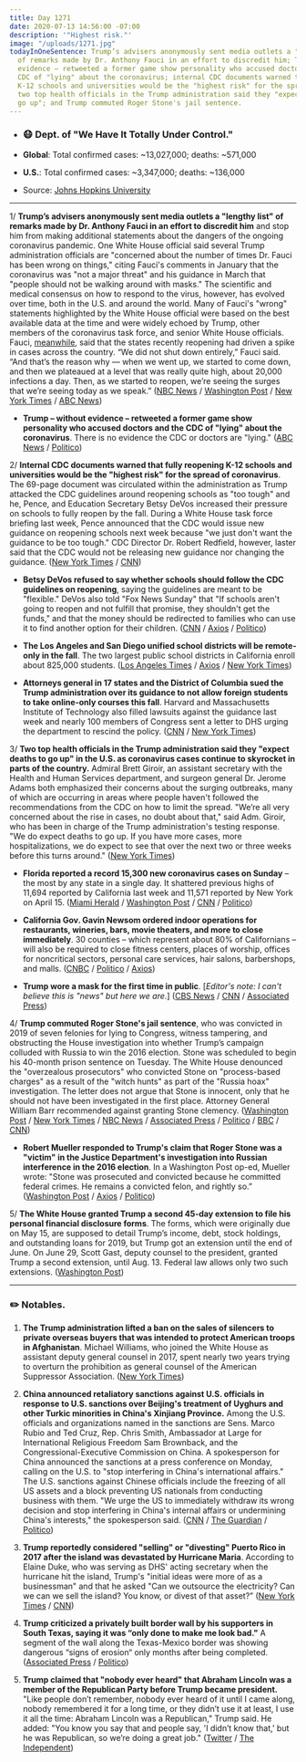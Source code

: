 ```yaml
---
title: Day 1271
date: 2020-07-13 14:56:00 -07:00
description: '"Highest risk."'
image: "/uploads/1271.jpg"
todayInOneSentence: Trump’s advisers anonymously sent media outlets a "lengthy list"
  of remarks made by Dr. Anthony Fauci in an effort to discredit him; Trump – without
  evidence – retweeted a former game show personality who accused doctors and the
  CDC of "lying" about the coronavirus; internal CDC documents warned that fully reopening
  K-12 schools and universities would be the "highest risk" for the spread of coronavirus;
  two top health officials in the Trump administration said they "expect deaths to
  go up"; and Trump commuted Roger Stone's jail sentence.
---
```


* ### 😷 Dept. of "We Have It Totally Under Control."

* **Global**: Total confirmed cases: \~13,027,000; deaths: \~571,000

* **U.S.**: Total confirmed cases: \~3,347,000; deaths: \~136,000

* Source: [Johns Hopkins University](https://coronavirus.jhu.edu/map.html)

---

1/ **Trump’s advisers anonymously sent media outlets a "lengthy list" of remarks made by Dr. Anthony Fauci in an effort to discredit him** and stop him from making additional statements about the dangers of the ongoing coronavirus pandemic. One White House official said several Trump administration officials are "concerned about the number of times Dr. Fauci has been wrong on things," citing Fauci's comments in January that the coronavirus was "not a major threat" and his guidance in March that "people should not be walking around with masks." The scientific and medical consensus on how to respond to the virus, however, has evolved over time, both in the U.S. and around the world. Many of Fauci's "wrong" statements highlighted by the White House official were based on the best available data at the time and were widely echoed by Trump, other members of the coronavirus task force, and senior White House officials. Fauci, [meanwhile](https://www.washingtonpost.com/nation/2020/07/13/coronavirus-live-updates-us/), said that the states recently reopening had driven a spike in cases across the country. “We did not shut down entirely,” Fauci said. “And that’s the reason why — when we went up, we started to come down, and then we plateaued at a level that was really quite high, about 20,000 infections a day. Then, as we started to reopen, we’re seeing the surges that we’re seeing today as we speak.” ([NBC News](https://www.nbcnews.com/politics/white-house/white-house-seeks-discredit-fauci-amid-coronavirus-surge-n1233612) / [Washington Post](https://www.washingtonpost.com/politics/2020/07/11/fauci-trump-coronavirus/) / [New York Times](https://www.nytimes.com/2020/07/12/us/politics/fauci-trump-coronavirus.html) / [ABC News](https://abcnews.go.com/US/white-house-seeks-discredit-fauci-memo-leaked-reporters/story?id=71745265))

* **Trump – without evidence – retweeted a former game show personality who accused doctors and the CDC of "lying" about the coronavirus**. There is no evidence the CDC or doctors are "lying." ([ABC News](https://abcnews.go.com/Politics/providing-evidence-trump-tweets-message-attacking-cdc-doctors/story?id=71749066) / [Politico](https://www.politico.com/news/2020/07/13/trump-questions-public-health-experts-twitter-359388))

2/ **Internal CDC documents warned that fully reopening K-12 schools and universities would be the "highest risk" for the spread of coronavirus**. The 69-page document was circulated within the administration as Trump attacked the CDC guidelines around reopening schools as "too tough" and he, Pence, and Education Secretary Betsy DeVos increased their pressure on schools to fully reopen by the fall. During a White House task force briefing last week, Pence announced that the CDC would issue new guidance on reopening schools next week because "we just don't want the guidance to be too tough." CDC Director Dr. Robert Redfield, however, laster said that the CDC would not be releasing new guidance nor changing the guidance. ([New York Times](https://www.nytimes.com/2020/07/10/us/politics/trump-schools-reopening.html) / [CNN](https://www.cnn.com/2020/07/11/politics/cdc-documents-warn-high-risk-schools-reopening/index.html))

* **Betsy DeVos refused to say whether schools should follow the CDC guidelines on reopening**, saying the guidelines are meant to be "flexible." DeVos also told "Fox News Sunday" that "If schools aren't going to reopen and not fulfill that promise, they shouldn't get the funds," and that the money should be redirected to families who can use it to find another option for their children. ([CNN](https://www.cnn.com/2020/07/12/politics/betsy-devos-schools-reopening-coronavirus-cnntv/index.html) / [Axios](https://www.axios.com/besty-devos-schools-reopen-federal-funds-2d6341f2-c490-4e36-b996-58cf23447087.html) / [Politico](https://www.politico.com/news/2020/07/12/betsy-devos-schools-reopen-357840))

* **The Los Angeles and San Diego unified school districts will be remote-only in the fall**. The two largest public school districts in California enroll about 825,000 students. ([Los Angeles Times](https://www.latimes.com/california/story/2020-07-13/l-a-unified-will-not-reopen-campuses-start-of-school-year) / [Axios](https://www.axios.com/los-angeles-san-diego-schools-reopen-9c8db4ef-7c3f-41b3-be3d-88859fc37829.html) / [New York Times](https://www.nytimes.com/2020/07/13/us/lausd-san-diego-school-reopening.html))

* **Attorneys general in 17 states and the District of Columbia sued the Trump administration over its guidance to not allow foreign students to take online-only courses this fall**. Harvard and Massachusetts Institute of Technology also filled lawsuits against the guidance last week and nearly 100 members of Congress sent a letter to DHS urging the department to rescind the policy. ([CNN](https://www.cnn.com/2020/07/13/politics/trump-administration-visa-rules-lawsuit/index.html) / [New York Times](https://www.nytimes.com/2020/07/13/world/coronavirus-updates.html?action=click&module=Top%20Stories&pgtype=Homepage#link-5e50a4d8))

3/ **Two top health officials in the Trump administration said they "expect deaths to go up" in the U.S. as coronavirus cases continue to skyrocket in parts of the country.** Admiral Brett Giroir, an assistant secretary with the Health and Human Services department, and surgeon general Dr. Jerome Adams both emphasized their concerns about the surging outbreaks, many of which are occurring in areas where people haven't followed the recommendations from the CDC on how to limit the spread. "We’re all very concerned about the rise in cases, no doubt about that," said Adm. Giroir, who has been in charge of the Trump administration's testing response. "We do expect deaths to go up. If you have more cases, more hospitalizations, we do expect to see that over the next two or three weeks before this turns around." ([New York Times](https://www.nytimes.com/2020/07/12/health/coronavirus-trump-deaths.html))

* **Florida reported a record 15,300 new coronavirus cases on Sunday** – the most by any state in a single day. It shattered previous highs of 11,694 reported by California last week and 11,571 reported by New York on April 15. ([Miami Herald](https://www.miamiherald.com/news/coronavirus/article244173462.html) / [Washington Post](https://www.washingtonpost.com/nation/2020/07/12/coronavirus-update-us/) / [CNN](https://www.washingtonpost.com/nation/2020/07/12/coronavirus-update-us/) / [Politico](https://www.politico.com/states/florida/story/2020/07/12/florida-reports-15k-new-cases-smashing-national-record-1299981))

* **California Gov. Gavin Newsom ordered indoor operations for restaurants, wineries, bars, movie theaters, and more to close immediately**. 30 counties – which represent about 80% of Californians – will also be required to close fitness centers, places of worship, offices for noncritical sectors, personal care services, hair salons, barbershops, and malls. ([CNBC](https://www.cnbc.com/2020/07/13/california-to-close-indoor-restaurants-movie-theaters-and-bars-statewide-as-coronavirus-cases-rise.html) / [Politico](https://www.politico.com/states/california/story/2020/07/13/newsom-orders-statewide-shutdown-of-california-indoor-businesses-1300309) / [Axios](https://www.axios.com/newsom-reorders-california-bars-closed-indoors-f3cfea40-6503-456e-b3ba-b03a72d711c1.html))

* **Trump wore a mask for the first time in public**. \[*Editor's note: I can't believe this is "news" but here we are*.\] ([CBS News](https://www.cbsnews.com/news/trump-wears-face-mask-for-first-time-in-public/) / [CNN](https://www.cnn.com/2020/07/11/politics/trump-walter-reed-visit-mask/index.html) / [Associated Press](https://apnews.com/7651589ac439646e5cf873d021f1f4b6))

4/ **Trump commuted Roger Stone's jail sentence**, who was convicted in 2019 of seven felonies for lying to Congress, witness tampering, and obstructing the House investigation into whether Trump’s campaign colluded with Russia to win the 2016 election. Stone was scheduled to begin his 40-month prison sentence on Tuesday. The White House denounced the "overzealous prosecutors" who convicted Stone on "process-based charges" as a result of the "witch hunts" as part of the "Russia hoax" investigation. The letter does not argue that Stone is innocent, only that he should not have been investigated in the first place. Attorney General William Barr recommended against granting Stone clemency. ([Washington Post](https://www.washingtonpost.com/politics/trump-says-hes-looking-at-pardoning-roger-stone-ahead-of-prison-term/2020/07/10/d1a1e5ea-c2b7-11ea-b4f6-cb39cd8940fb_story.html) / [New York Times](https://www.nytimes.com/2020/07/10/us/politics/trump-roger-stone-clemency.html) / [NBC News](https://www.nbcnews.com/politics/donald-trump/trump-commutes-roger-stone-s-prison-sentence-after-he-was-n1138981) / [Associated Press](https://apnews.com/4d9cba90d023cde628040b1ca0eb89fd) / [Politico](https://www.politico.com/news/2020/07/10/trump-commutes-sentence-roger-stone-356760) / [BBC](https://www.bbc.com/news/world-us-canada-53371756) / [CNN](https://www.cnn.com/2020/07/10/politics/trump-stone-prison-clemency/index.html))

* **Robert Mueller responded to Trump's claim that Roger Stone was a "victim" in the Justice Department's investigation into Russian interference in the 2016 election**. In a Washington Post op-ed, Mueller wrote: "Stone was prosecuted and convicted because he committed federal crimes. He remains a convicted felon, and rightly so.” ([Washington Post](https://www.washingtonpost.com/opinions/2020/07/11/mueller-stone-oped) / [Axios](https://www.axios.com/mueller-stone-prosecuted-convicted-38529378-e6fa-44a6-8465-567c5aa53c1e.html) / [Politico](https://www.politico.com/news/2020/07/11/mueller-op-ed-stone-russia-357260))

5/ **The White House granted Trump a second 45-day extension to file his personal financial disclosure forms**. The forms, which were originally due on May 15, are supposed to detail Trump’s income, debt, stock holdings, and outstanding loans for 2019, but Trump got an extension until the end of June. On June 29, Scott Gast, deputy counsel to the president, granted Trump a second extension, until Aug. 13. Federal law allows only two such extensions. ([Washington Post](https://www.washingtonpost.com/politics/white-house-lawyers-give-trump-extra-time-to-file-his-personal-financial-disclosure-forms-the-second-extension-since-may-15/2020/07/13/319814ce-c51a-11ea-a99f-3bbdffb1af38_story.html))

---

### ✏️ Notables.

1. **The Trump administration lifted a ban on the sales of silencers to private overseas buyers that was intended to protect American troops in Afghanistan**. Michael Williams, who joined the White House as assistant deputy general counsel in 2017, spent nearly two years trying to overturn the prohibition as general counsel of the American Suppressor Association. ([New York Times](https://www.nytimes.com/2020/07/13/us/trump-gun-silencer-exports.html))

2. **China announced retaliatory sanctions against U.S. officials in response to U.S. sanctions over Beijing's treatment of Uyghurs and other Turkic minorities in China's Xinjiang Province.** Among the U.S. officials and organizations named in the sanctions are Sens. Marco Rubio and Ted Cruz, Rep. Chris Smith, Ambassador at Large for International Religious Freedom Sam Brownback, and the Congressional-Executive Commission on China. A spokesperson for China announced the sanctions at a press conference on Monday, calling on the U.S. to "stop interfering in China's international affairs." The U.S. sanctions against Chinese officials include the freezing of all US assets and a block preventing US nationals from conducting business with them. "We urge the US to immediately withdraw its wrong decision and stop interfering in China's internal affairs or undermining China's interests," the spokesperson said. ([CNN](https://www.cnn.com/2020/07/13/asia/china-us-xinjiang-sanctions-intl-hnk/index.html) / [The Guardian](https://www.theguardian.com/world/2020/jul/13/china-announces-retaliatory-sanctions-against-us-officials-ted-cruz-marco-rubio) / [Politico](https://www.politico.com/news/2020/07/13/china-human-rights-sanctions-american-officials-359371))

3. **Trump reportedly considered "selling" or "divesting" Puerto Rico in 2017 after the island was devastated by Hurricane Maria**. According to Elaine Duke, who was serving as DHS' acting secretary when the hurricane hit the island, Trump's "initial ideas were more of as a businessman" and that he asked "Can we outsource the electricity? Can we can we sell the island? You know, or divest of that asset?” ([New York Times](https://www.nytimes.com/2020/07/10/us/politics/elaine-duke-homeland-security-trump.html) / [CNN](https://www.cnn.com/2020/07/12/politics/trump-puerto-rico-hurricane-maria/index.html))

4. **Trump criticized a privately built border wall by his supporters in South Texas, saying it was “only done to make me look bad."** A segment of the wall along the Texas-Mexico border was showing dangerous “signs of erosion“ only months after being completed. ([Associated Press](https://apnews.com/a3f8fe11e88898cd4fa96ea50038e57d) / [Politico](https://www.politico.com/news/2020/07/12/trump-border-wall-make-me-look-bad-357706))

5. **Trump claimed that "nobody ever heard" that Abraham Lincoln was a member of the Republican Party before Trump became president.** "Like people don’t remember, nobody ever heard of it until I came along, nobody remembered it for a long time, or they didn’t use it at least, I use it all the time: Abraham Lincoln was a Republican," Trump said. He added: "You know you say that and people say, 'I didn’t know that,' but he was Republican, so we’re doing a great job." ([Twitter](https://twitter.com/atrupar/status/1281667130522558467?s=19) / [The Independent](https://www.independent.co.uk/news/world/americas/us-politics/trump-abraham-lincoln-president-doral-golf-resort-venezuela-a9613666.html))